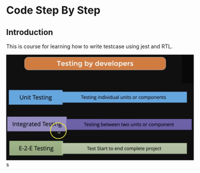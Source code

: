 # Code Step By Step

## Introduction

This is course for learning how to write testcase using jest and RTL.


![markdown image](https://github.com/swatantrasinha/jest-and-RTL/blob/main/screenshots/001-type_Of_Testing.png "MARKDOWN logo") s

